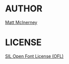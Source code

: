 
AUTHOR
======
[Matt McInerney](http://pixelspread.com/)

LICENSE
=======
[SIL Open Font License (OFL)](http://scripts.sil.org/OFL)

